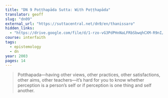 ```yaml
---
title: "DN 9 Poṭṭhapāda Sutta: With Poṭṭhapāda"
translator: geoff
slug: "dn09"
external_url: "https://suttacentral.net/dn9/en/thanissaro"
hidden_links:
  - "https://drive.google.com/file/d/1-rzo-vG3PdPHnNaLFRbSbwqhCXM-R9nI/view?usp=drivesdk"
course: interfaith
tags:
  - epistemology
  - dn
year: 2003
pages: 14
---
```


> Potthapada—having other views, other practices, other satisfactions, other aims, other teachers—it’s hard for you to know whether perception is a person’s self or if perception is one thing and self another.

